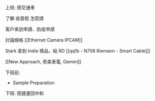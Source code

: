 
上班: 搭交通車

了解 疫苗假 怎麼請  

客戶來訪申請、防疫申請 

討論規格 [[Ethernet Camera IPCAM]]

Stark 拿到 Indie 樣品，給 RD  [[qq1b - N708 Riemann - Smart Cable]]]

[[New Approach, 奇美車電, Gemini]]

下班前: 
- Sample Preparation

下班: 搭捷運回中和